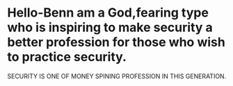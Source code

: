 # Hello-Benn am a God,fearing type who is inspiring to make security a better profession for those who wish to practice security.
SECURITY IS ONE OF MONEY SPINING PROFESSION IN THIS GENERATION.
